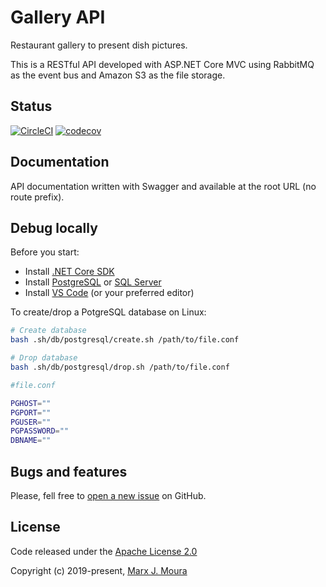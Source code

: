 # Gallery API

Restaurant gallery to present dish pictures.

This is a RESTful API developed with ASP.NET Core MVC using RabbitMQ as the event bus and Amazon S3 as the file storage.

## Status

[![CircleCI](https://circleci.com/gh/storefront-community/gallery-api.svg?style=shield)](https://circleci.com/gh/storefront-community/gallery-api)
[![codecov](https://codecov.io/gh/storefront-community/gallery-api/branch/master/graph/badge.svg)](https://codecov.io/gh/storefront-community/gallery-api)

## Documentation

API documentation written with Swagger and available at the root URL (no route prefix).

## Debug locally

Before you start:

- Install [.NET Core SDK](https://dotnet.microsoft.com/)
- Install [PostgreSQL](https://www.postgresql.org/) or
  [SQL Server](https://www.microsoft.com/en-us/sql-server/sql-server-downloads)
- Install [VS Code](https://code.visualstudio.com/) (or your preferred editor)

To create/drop a PotgreSQL database on Linux:

```bash
# Create database
bash .sh/db/postgresql/create.sh /path/to/file.conf

# Drop database
bash .sh/db/postgresql/drop.sh /path/to/file.conf
```

```bash
#file.conf

PGHOST=""
PGPORT=""
PGUSER=""
PGPASSWORD=""
DBNAME=""
```

## Bugs and features

Please, fell free to [open a new issue](https://github.com/storefront-community/gallery-api/issues) on GitHub.

## License

Code released under the [Apache License 2.0](https://github.com/storefront-community/gallery-api/blob/master/LICENSE)

Copyright (c) 2019-present, [Marx J. Moura](https://github.com/marxjmoura)
